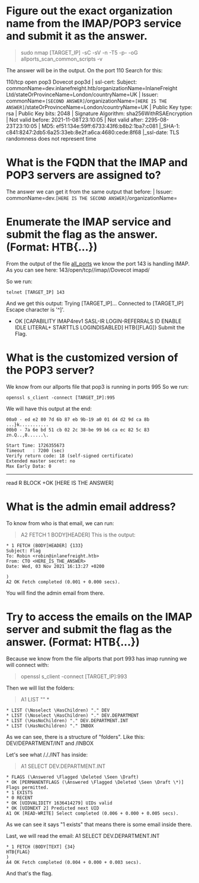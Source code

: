 # Figure out the exact organization name from the IMAP/POP3 service and submit it as the answer.

> sudo nmap [TARGET_IP] -sC -sV -n -T5 -p- -oG allports_scan_common_scripts -v

The answer will be in the output. On the port 110
Search for this:

110/tcp   open  pop3     Dovecot pop3d
| ssl-cert: Subject: commonName=dev.inlanefreight.htb/organizationName=InlaneFreight Ltd/stateOrProvinceName=London/countryName=UK
| Issuer: commonName=`[SECOND ANSWER]`/organizationName=`[HERE IS THE ANSWER]`/stateOrProvinceName=London/countryName=UK
| Public Key type: rsa
| Public Key bits: 2048
| Signature Algorithm: sha256WithRSAEncryption
| Not valid before: 2021-11-08T23:10:05
| Not valid after:  2295-08-23T23:10:05
| MD5:   ef51:134e:59ff:6733:43f6:b8b2:1ba7:c081
|_SHA-1: c841:8247:2db5:6a25:33eb:8e2f:a6ca:4680:cede:8f68
|_ssl-date: TLS randomness does not represent time

# What is the FQDN that the IMAP and POP3 servers are assigned to?
The answer we can get it from the same output that before:
| Issuer: commonName=dev.`[HERE IS THE SECOND ANSWER]`/organizationName=

# Enumerate the IMAP service and submit the flag as the answer. (Format: HTB{...})
From the output of the file [all_ports](https://github.com/shanickcuello/hack-the-box-machines/blob/main/footprinting/imap_pop3/allports_scan_common_scripts) we know the port 143 is handling IMAP. As you can see here:
143/open/tcp//imap//Dovecot imapd/

So we run:

`telnet [TARGET_IP] 143`

And we get this output:
Trying [TARGET_IP]...
Connected to [TARGET_IP]
Escape character is '^]'.
* OK [CAPABILITY IMAP4rev1 SASL-IR LOGIN-REFERRALS ID ENABLE IDLE LITERAL+ STARTTLS LOGINDISABLED]
HTB{[FLAG]}
Submit the Flag.

# What is the customized version of the POP3 server?
We know from our allports file that pop3 is running in ports 995
So we run:

`openssl s_client -connect [TARGET_IP]:995`

We will have this output at the end:


    00a0 - ed e2 80 7d 6b 87 eb 9b-19 a0 01 d4 d2 9d ca 8b   ...}k...........
    00b0 - 7a 6e bd 51 cb 02 2c 38-be 99 b6 ca ec 82 5c 83   zn.Q..,8......\.

    Start Time: 1726355673
    Timeout   : 7200 (sec)
    Verify return code: 18 (self-signed certificate)
    Extended master secret: no
    Max Early Data: 0
---
read R BLOCK
+OK [HERE IS THE ANSWER]

# What is the admin email address?
To know from who is that email, we can run: 
> A2 FETCH 1 BODY[HEADER]
This is the output:

    * 1 FETCH (BODY[HEADER] {133}
    Subject: Flag
    To: Robin <robin@inlanefreight.htb>
    From: CTO <HERE_IS_THE_ANSWER>
    Date: Wed, 03 Nov 2021 16:13:27 +0200
    
    )
    A2 OK Fetch completed (0.001 + 0.000 secs).
You will find the admin email from there. 


#  Try to access the emails on the IMAP server and submit the flag as the answer. (Format: HTB{...})

Because we know from the file allports that port 993 has imap running we will connect with: 
> openssl s_client -connect [TARGET_IP]:993

Then we will list the folders:

> A1 LIST "" *

    * LIST (\Noselect \HasChildren) "." DEV
    * LIST (\Noselect \HasChildren) "." DEV.DEPARTMENT
    * LIST (\HasNoChildren) "." DEV.DEPARTMENT.INT
    * LIST (\HasNoChildren) "." INBOX

As we can see, there is a structure of "folders". Like this: DEV/DEPARTMENT/INT
and /INBOX

Let's see what /././INT has inside:
> A1 SELECT DEV.DEPARTMENT.INT

    * FLAGS (\Answered \Flagged \Deleted \Seen \Draft)
    * OK [PERMANENTFLAGS (\Answered \Flagged \Deleted \Seen \Draft \*)] Flags permitted.
    * 1 EXISTS
    * 0 RECENT
    * OK [UIDVALIDITY 1636414279] UIDs valid
    * OK [UIDNEXT 2] Predicted next UID
    A1 OK [READ-WRITE] Select completed (0.006 + 0.000 + 0.005 secs).

As we can see it says "1 exists" that means there is some email inside there.

Last, we will read the email:
A1 SELECT DEV.DEPARTMENT.INT

    * 1 FETCH (BODY[TEXT] {34}
    HTB{FLAG}
    )
    A4 OK Fetch completed (0.004 + 0.000 + 0.003 secs).

And that's the flag.



